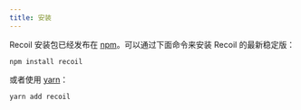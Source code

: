 ```yaml
---
title: 安装
---
```


Recoil 安装包已经发布在 <a href="https://www.npmjs.com/get-npm" target="_blank">npm</a>。可以通过下面命令来安装 Recoil 的最新稳定版：

```shell
npm install recoil
```

或者使用 <a href="https://classic.yarnpkg.com/en/docs/install/" target="_blank">yarn</a>：

```shell
yarn add recoil
```
